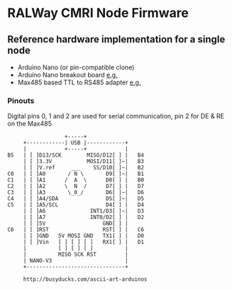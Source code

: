 # RALWay CMRI Node Firmware


## Reference hardware implementation for a single node

* Arduino Nano (or pin-compatible clone)
* Arduino Nano breakout board [e.g.](https://robu.in/product/nano-328p-expansion-adapter-breakout-board-io-shield)
* Max485 based TTL to RS485 adapter [e.g.](https://www.banggood.com/10Pcs-5V-MAX485-TTL-To-RS485-Converter-Module-Board-For-Arduino-p-1152561.html?cur_warehouse=CN)


### Pinouts

Digital pins 0, 1 and 2 are used for serial communication, pin 2 for DE & RE on the Max485

                      +-----+
         +------------| USB |------------+
         |            +-----+            |
    B5   | [ ]D13/SCK        MISO/D12[ ] |   B4
         | [ ]3.3V           MOSI/D11[ ]~|   B3
         | [ ]V.ref     ___    SS/D10[ ]~|   B2
    C0   | [ ]A0       / N \       D9[ ]~|   B1
    C1   | [ ]A1      /  A  \      D8[ ] |   B0
    C2   | [ ]A2      \  N  /      D7[ ] |   D7
    C3   | [ ]A3       \_0_/       D6[ ]~|   D6
    C4   | [ ]A4/SDA               D5[ ]~|   D5
    C5   | [ ]A5/SCL               D4[ ] |   D4
         | [ ]A6              INT1/D3[ ]~|   D3
         | [ ]A7              INT0/D2[ ] |   D2
         | [ ]5V                  GND[ ] |     
    C6   | [ ]RST                 RST[ ] |   C6
         | [ ]GND   5V MOSI GND   TX1[ ] |   D0
         | [ ]Vin   [ ] [ ] [ ]   RX1[ ] |   D1
         |          [ ] [ ] [ ]          |
         |          MISO SCK RST         |
         | NANO-V3                       |
         +-------------------------------+
         
         http://busyducks.com/ascii-art-arduinos
